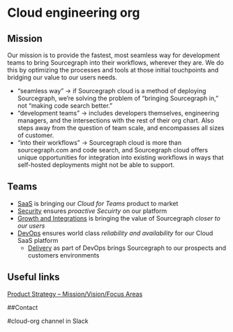 # Cloud engineering org

## Mission

Our mission is to provide the fastest, most seamless way for development teams to bring Sourcegraph into their workflows, wherever they are. We do this by optimizing the processes and tools at those initial touchpoints and bridging our value to our users needs.

- “seamless way” → if Sourcegraph cloud is a method of deploying Sourcegraph, we’re solving the problem of “bringing Sourcegraph in,” not “making code search better.”
- “development teams” → includes developers themselves, engineering managers, and the intersections with the rest of their org chart. Also steps away from the question of team scale, and encompasses all sizes of customer.
- “into their workflows” → Sourcegraph cloud is more than sourcegraph.com and code search, and Sourcegraph cloud offers unique opportunities for integration into existing workflows in ways that self-hosted deployments might not be able to support.

## Teams

- [SaaS](./saas/index.md) is bringing our _Cloud for Teams_ product to market
- [Security](./security/index.md) ensures _proactive Secuirty_ on our platform
- [Growth and Integrations](./growth-and-integrations/index.md) is bringing the value of Sourcegraph _closer to our users_
- [DevOps](./devops/index.md) ensures world class _reliability and availability_ for our Cloud SaaS platform
  - [Delivery](./delivery) as part of DevOps brings Sourcegraph to our prospects and customers environments

## Useful links

[Product Strategy – Mission/Vision/Focus Areas](../../../../strategy-goals/strategy/cloud/index.md)

##Contact

#cloud-org channel in Slack

